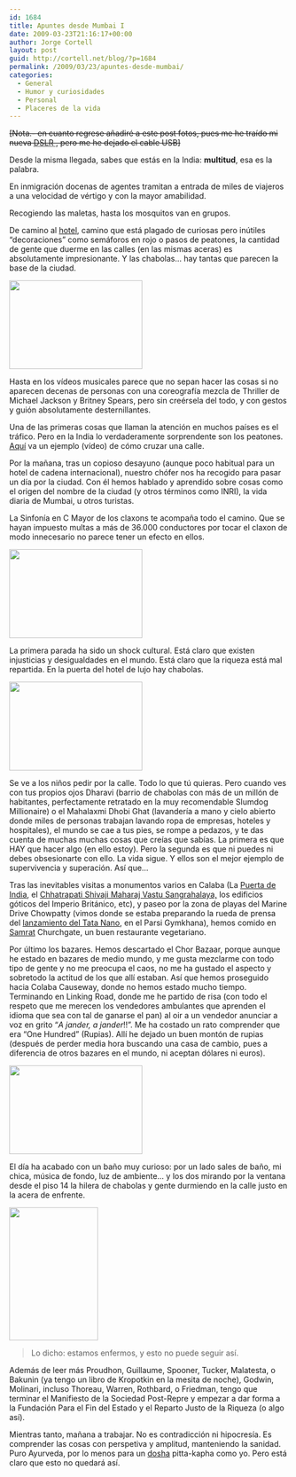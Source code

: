 ```yaml
---
id: 1684
title: Apuntes desde Mumbai I
date: 2009-03-23T21:16:17+00:00
author: Jorge Cortell
layout: post
guid: http://cortell.net/blog/?p=1684
permalink: /2009/03/23/apuntes-desde-mumbai/
categories:
  - General
  - Humor y curiosidades
  - Personal
  - Placeres de la vida
---
```

<span style="text-decoration: line-through">[Nota.- en cuanto regrese añadiré a este post fotos, pues me he traído mi nueva <acronym title="Digital Single Lens Reflex"> DSLR </acronym>, pero me he dejado el cable USB]</span>

Desde la misma llegada, sabes que estás en la India: **multitud**, esa es la palabra. 

En inmigración docenas de agentes tramitan a entrada de miles de viajeros a una velocidad de vértigo y con la mayor amabilidad.

Recogiendo las maletas, hasta los mosquitos van en grupos.

De camino al <a title="http://www.fourseasons.com/mumbai/" href="http://www.fourseasons.com/mumbai/" target="_blank">hotel</a>, camino que está plagado de curiosas pero inútiles &#8220;decoraciones&#8221; como semáforos en rojo o pasos de peatones, la cantidad de gente que duerme en las calles (en las mismas aceras) es absolutamente impresionante. Y las chabolas&#8230; hay tantas que parecen la base de la ciudad.

<img class="aligncenter" title="durmiendo en la calle" src="http://farm4.static.flickr.com/3429/3399624094_ed8c545041_m.jpg" alt="" width="240" height="160" />

Hasta en los vídeos musicales parece que no sepan hacer las cosas si no aparecen decenas de personas con una coreografía mezcla de Thriller de Michael Jackson y Britney Spears, pero sin creérsela del todo, y con gestos y guión absolutamente desternillantes.

Una de las primeras cosas que llaman la atención en muchos países es el tráfico. Pero en la India lo verdaderamente sorprendente son los peatones. <a title="http://www.youtube.com/watch?v=Y9DLlMMXhKg&eurl=http://www.indiamike.com/india-articles/7_how-to-cross-an-indian-road/&feature=player_embedded" href="http://www.youtube.com/watch?v=Y9DLlMMXhKg&eurl=http://www.indiamike.com/india-articles/7_how-to-cross-an-indian-road/&feature=player_embedded" target="_blank">Aquí</a> va un ejemplo (vídeo) de cómo cruzar una calle.

Por la mañana, tras un copioso desayuno (aunque poco habitual para un hotel de cadena internacional), nuestro chófer nos ha recogido para pasar un día por la ciudad. Con él hemos hablado y aprendido sobre cosas como el origen del nombre de la ciudad (y otros términos como INRI), la vida diaria de Mumbai, u otros turistas.

La Sinfonía en C Mayor de los claxons te acompaña todo el camino. Que se hayan impuesto multas a más de 36.000 conductores por tocar el claxon de modo innecesario no parece tener un efecto en ellos.

<img class="aligncenter" title="lavandería" src="http://farm4.static.flickr.com/3574/3398782961_01659ffe00_m.jpg" alt="" width="240" height="160" />

La primera parada ha sido un shock cultural. Está claro que existen injusticias y desigualdades en el mundo. Está claro que la riqueza está mal repartida. En la puerta del hotel de lujo hay chabolas.

<img class="aligncenter" title="chabolas en la puerta del hotel" src="http://farm4.static.flickr.com/3613/3398797549_a074613797_m.jpg" alt="" width="240" height="160" />

Se ve a los niños pedir por la calle. Todo lo que tú quieras. Pero cuando ves con tus propios ojos Dharavi (barrio de chabolas con más de un millón de habitantes, perfectamente retratado en la muy recomendable Slumdog Millionaire) o el Mahalaxmi Dhobi Ghat (lavandería a mano y cielo abierto donde miles de personas trabajan lavando ropa de empresas, hoteles y hospitales), el mundo se cae a tus pies, se rompe a pedazos, y te das cuenta de muchas muchas cosas que creías que sabías. La primera es que HAY que hacer algo (en ello estoy). Pero la segunda es que ni puedes ni debes obsesionarte con ello. La vida sigue. Y ellos son el mejor ejemplo de supervivencia y superación. Así que&#8230;

Tras las inevitables visitas a monumentos varios en Calaba (La <a title="http://en.wikipedia.org/wiki/Gateway_of_India" href="http://en.wikipedia.org/wiki/Gateway_of_India" target="_blank">Puerta de India</a>, el <a title="http://www.bombaymuseum.org/" href="http://www.bombaymuseum.org/" target="_blank">Chhatrapati Shivaji Maharaj Vastu Sangrahalaya,</a> los edificios góticos del Imperio Británico, etc), y paseo por la zona de playas del Marine Drive Chowpatty (vimos donde se estaba preparando la rueda de prensa del <a title="http://wheels.blogs.nytimes.com/2009/03/23/tata-nano-launched-in-mumbai/?ref=worldbusiness" href="http://wheels.blogs.nytimes.com/2009/03/23/tata-nano-launched-in-mumbai/?ref=worldbusiness" target="_blank">lanzamiento del Tata Nano</a>, en el Parsi Gymkhana), hemos comido en <a title="http://www.prashantcaterers.com/" href="http://www.prashantcaterers.com/" target="_blank">Samrat</a> Churchgate, un buen restaurante vegetariano. 

Por último los bazares. Hemos descartado el Chor Bazaar, porque aunque he estado en bazares de medio mundo, y me gusta mezclarme con todo tipo de gente y no me preocupa el caos, no me ha gustado el aspecto y sobretodo la actitud de los que allí estaban. Así que hemos proseguido hacia Colaba Causeway, donde no hemos estado mucho tiempo. Terminando en Linking Road, donde me he partido de risa (con todo el respeto que me merecen los vendedores ambulantes que aprenden el idioma que sea con tal de ganarse el pan) al oir a un vendedor anunciar a voz en grito &#8220;_A jander, a jander_!!&#8221;. Me ha costado un rato comprender que era &#8220;One Hundred&#8221; (Rupias). Allí he dejado un buen montón de rupias (después de perder media hora buscando una casa de cambio, pues a diferencia de otros bazares en el mundo, ni aceptan dólares ni euros).

<img class="aligncenter" title="mercado" src="http://farm4.static.flickr.com/3563/3398790121_406a79c566_m.jpg" alt="" width="240" height="160" />

El día ha acabado con un baño muy curioso: por un lado sales de baño, mi chica, música de fondo, luz de ambiente&#8230; y los dos mirando por la ventana desde el piso 14 la hilera de chabolas y gente durmiendo en la calle justo en la acera de enfrente. 

<img class="aligncenter" title="baño con vistas a las chabolas" src="http://farm4.static.flickr.com/3021/3399600714_cc0203bd0e_m.jpg" alt="" width="160" height="240" />

> Lo dicho: estamos enfermos, y esto no puede seguir así. 

Además de leer más Proudhon, Guillaume, Spooner, Tucker, Malatesta, o Bakunin (ya tengo un libro de Kropotkin en la mesita de noche), Godwin, Molinari, incluso Thoreau, Warren, Rothbard, o Friedman, tengo que terminar el Manifiesto de la Sociedad Post-Repre y empezar a dar forma a la Fundación Para el Fin del Estado y el Reparto Justo de la Riqueza (o algo así).

Mientras tanto, mañana a trabajar. No es contradicción ni hipocresía. Es comprender las cosas con perspetiva y amplitud, manteniendo la sanidad. Puro Ayurveda, por lo menos para un <a title="test de dosha" href="http://www.pukkaherbs.com/file/18493d0dce9126383774a3dc1327277e/discover-your-ayurvedic-type.html" target="_blank">dosha</a> pitta-kapha como yo. Pero está claro que esto no quedará así.